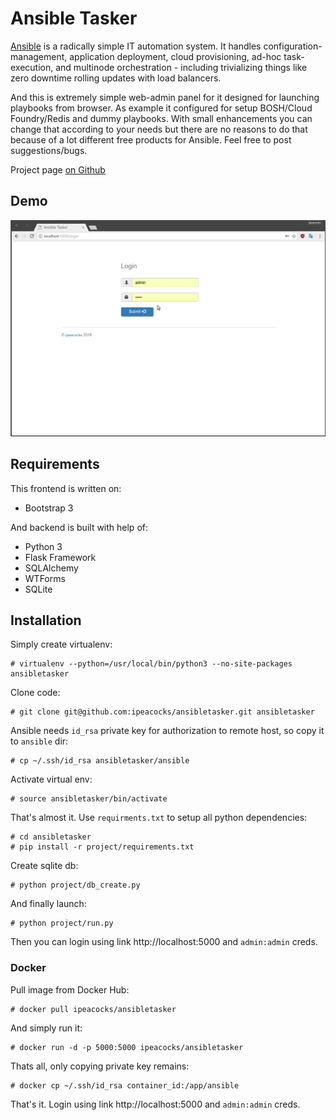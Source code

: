 # Ansible Tasker

<p><a href="https://github.com/ansible">Ansible</a> is a radically simple IT automation system. It handles configuration-management, application deployment, cloud provisioning, ad-hoc task-execution, and multinode orchestration - including trivializing things like zero downtime rolling updates with load balancers.</p>
<p>And this is extremely simple web-admin panel for it designed for launching playbooks from browser. As example it configured for setup BOSH/Cloud Foundry/Redis and dummy playbooks. With small enhancements you can change that according to your needs but there are no reasons to do that because of a lot different free products for Ansible. Feel free to post suggestions/bugs.</p>
<p>Project page <a href="https://github.com/ipeacocks/ansibletasker">on Github</a></p>

## Demo

<p align="center">
  <img src="screenshots/ansibletasker.gif" />
</p>

## Requirements

This frontend is written on:

* Bootstrap 3

And backend is built with help of:

* Python 3
* Flask Framework
* SQLAlchemy
* WTForms
* SQLite

## Installation

Simply create virtualenv:
```
# virtualenv --python=/usr/local/bin/python3 --no-site-packages ansibletasker
```
Clone code:
```
# git clone git@github.com:ipeacocks/ansibletasker.git ansibletasker
```
Ansible needs `id_rsa` private key for authorization to remote host, so copy it to `ansible` dir:
```
# cp ~/.ssh/id_rsa ansibletasker/ansible
```
Activate virtual env:
```
# source ansibletasker/bin/activate
```
That's almost it. Use `requirments.txt` to setup all python dependencies:
```
# cd ansibletasker
# pip install -r project/requirements.txt
```
Create sqlite db:
```
# python project/db_create.py
```
And finally launch:
```
# python project/run.py
```
Then you can login using link http://localhost:5000 and `admin:admin` creds.

### Docker

Pull image from Docker Hub:
```
# docker pull ipeacocks/ansibletasker
```
And simply run it:
```
# docker run -d -p 5000:5000 ipeacocks/ansibletasker
```
Thats all, only copying private key remains:
```
# docker cp ~/.ssh/id_rsa container_id:/app/ansible
```
That's it. Login using link http://localhost:5000 and `admin:admin` creds.
